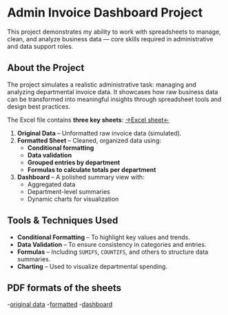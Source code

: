 # Admin Invoice Dashboard Project

This project demonstrates my ability to work with spreadsheets to manage, clean, and analyze business data — core skills required in administrative and data support roles.

## About the Project

The project simulates a realistic administrative task: managing and analyzing departmental invoice data. It showcases how raw business data can be transformed into meaningful insights through spreadsheet tools and design best practices.

The Excel file contains **three key sheets**:
[->Excel sheet<-](https://github.com/ChristianJudge/spreadsheet-practice/blob/main/admin%20work%20invoices.xlsx)
1. **Original Data** – Unformatted raw invoice data (simulated).
2. **Formatted Sheet** – Cleaned, organized data using:
   - **Conditional formatting**
   - **Data validation**
   - **Grouped entries by department**
   - **Formulas to calculate totals per department**
3. **Dashboard** – A polished summary view with:
   - Aggregated data
   - Department-level summaries
   - Dynamic charts for visualization

## Tools & Techniques Used

- **Conditional Formatting** – To highlight key values and trends.
- **Data Validation** – To ensure consistency in categories and entries.
- **Formulas** – Including `SUMIFS`, `COUNTIFS`, and others to structure data summaries.
- **Charting** – Used to visualize departmental spending.

## PDF formats of the sheets 
-[original data](https://github.com/ChristianJudge/spreadsheet-practice/blob/main/Untitled%20spreadsheet%20-%20original%20data.pdf)
-[formatted](https://github.com/ChristianJudge/spreadsheet-practice/blob/main/Untitled%20spreadsheet%20-%20cleanedformatted.pdf)
-[dashboard](https://github.com/ChristianJudge/spreadsheet-practice/blob/main/admin%20work%20invoices%20-%20dashboard.pdf)


